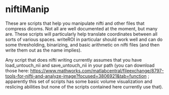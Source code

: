 # niftiManip
These are scripts that help you manipulate nifti and other files that compress dicoms. Not all are well documented at the moment, but many are. These scripts will particularly help translate coordinates between all sorts of various spaces. writeROI in particular should work well and can do some thresholding, binarizing, and basic arithmetic on nifti files (and then write them out as the name implies). 

Any script that does nifti writing currently assumes that you have load_untouch_nii and save_untouch_nii in your path (you can download those here: https://www.mathworks.com/matlabcentral/fileexchange/8797-tools-for-nifti-and-analyze-image?focused=3806921&tab=function ; apparently this set of scripts has some basic volume visualization and reslicing abilities but none of the scripts contained here currently use that). 

